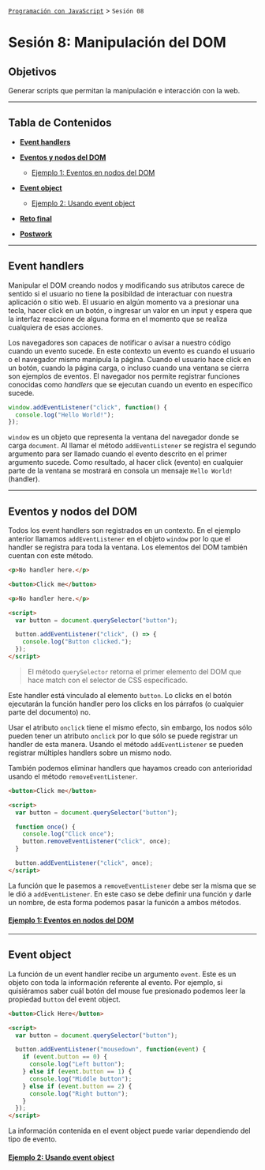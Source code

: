 
[`Programación con JavaScript`](../Readme.md) > `Sesión 08`

# Sesión 8: Manipulación del DOM

## Objetivos

Generar scripts que permitan la manipulación e interacción con la web.

---

## Tabla de Contenidos

- **[Event handlers](#event-handlers)**

- **[Eventos y nodos del DOM](#eventos-y-nodos-del-dom)**

	- [Ejemplo 1: Eventos en nodos del DOM](./Ejemplo-01)

- **[Event object](#event-object)**

	- [Ejemplo 2: Usando event object](./Ejemplo-02)

- **[Reto final](./Reto-final)**

- **[Postwork](./Postwork)**

---

## Event handlers

Manipular el DOM creando nodos y modificando sus atributos carece de sentido si el usuario no tiene la posibildad de interactuar con nuestra aplicación o sitio web. El usuario en algún momento va a presionar una tecla, hacer click en un botón, o ingresar un valor en un input y espera que la interfaz reaccione de alguna forma en el momento que se realiza cualquiera de esas acciones.

Los navegadores son capaces de notificar o avisar a nuestro código cuando un evento sucede. En este contexto un evento es cuando el usuario o el navegador mismo manipula la página. Cuando el usuario hace click en un botón, cuando la página carga, o incluso cuando una ventana se cierra son ejemplos de eventos. El navegador nos permite registrar funciones conocidas como _handlers_ que se ejecutan cuando un evento en específico sucede.

```javascript
window.addEventListener("click", function() {
  console.log("Hello World!");
});
```

`window` es un objeto que representa la ventana del navegador donde se carga `document`. Al llamar el método `addEventListener` se registra el segundo argumento para ser llamado cuando el evento descrito en el primer argumento sucede. Como resultado, al hacer click (evento) en cualquier parte de la ventana se mostrará en consola un mensaje `Hello World!` (handler).

---

## Eventos y nodos del DOM

Todos los event handlers son registrados en un contexto. En el ejemplo anterior llamamos `addEventListener` en el objeto `window` por lo que el handler se registra para toda la ventana. Los elementos del DOM también cuentan con este método.

```html
<p>No handler here.</p>

<button>Click me</button>

<p>No handler here.</p>

<script>
  var button = document.querySelector("button");

  button.addEventListener("click", () => {
    console.log("Button clicked.");
  });
</script>
```

> El método `querySelector` retorna el primer elemento del DOM que hace match con el selector de CSS especificado.

Este handler está vinculado al elemento `button`. Lo clicks en el botón ejecutarán la función handler pero los clicks en los párrafos (o cualquier parte del documento) no.

Usar el atributo `onclick` tiene el mismo efecto, sin embargo, los nodos sólo pueden tener un atributo `onclick` por lo que sólo se puede registrar un handler de esta manera. Usando el método `addEventListener` se pueden registrar múltiples handlers sobre un mismo nodo.

También podemos eliminar handlers que hayamos creado con anterioridad usando el método `removeEventListener`.

```html
<button>Click me</button>

<script>
  var button = document.querySelector("button");

  function once() {
    console.log("Click once");
    button.removeEventListener("click", once);
  }

  button.addEventListener("click", once);
</script>
```

La función que le pasemos a `removeEventListener` debe ser la misma que se le dió a `addEventListener`. En este caso se debe definir una función y darle un nombre, de esta forma podemos pasar la funicón a ambos métodos.

#### [Ejemplo 1: Eventos en nodos del DOM](./Ejemplo-01)

---

## Event object

La función de un event handler recibe un argumento `event`. Este es un objeto con toda la información referente al evento. Por ejemplo, si quisiéramos saber cuál botón del mouse fue presionado podemos leer la propiedad `button` del event object.

```html
<button>Click Here</button>

<script>
  var button = document.querySelector("button");

  button.addEventListener("mousedown", function(event) {
    if (event.button == 0) {
      console.log("Left button");
    } else if (event.button == 1) {
      console.log("Middle button");
    } else if (event.button == 2) {
      console.log("Right button");
    }
  });
</script>
```

La información contenida en el event object puede variar dependiendo del tipo de evento.

#### [Ejemplo 2: Usando event object](./Ejemplo-02)
